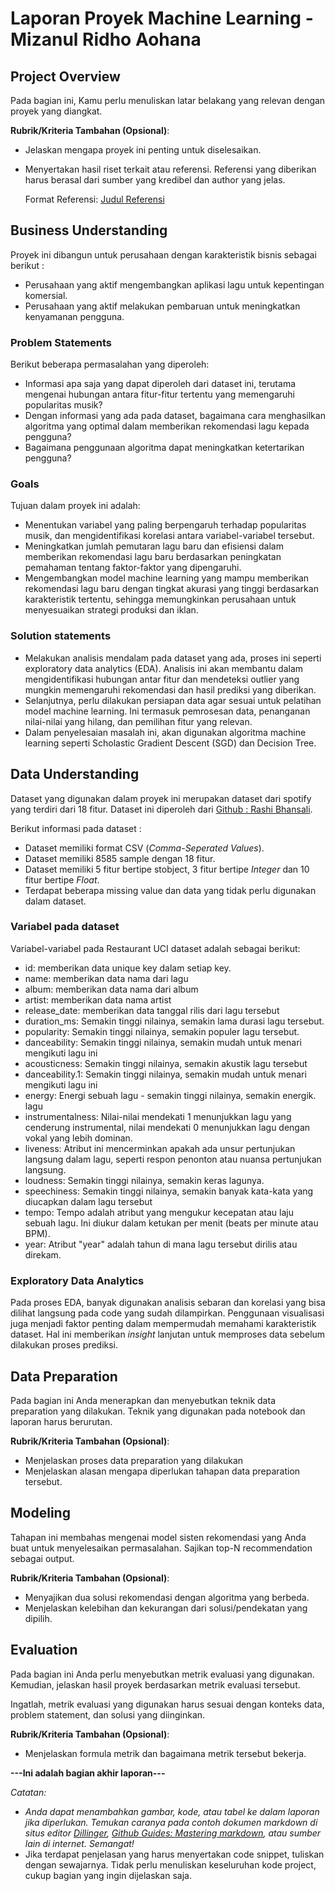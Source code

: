 # Laporan Proyek Machine Learning - Mizanul Ridho Aohana

## Project Overview

Pada bagian ini, Kamu perlu menuliskan latar belakang yang relevan dengan proyek yang diangkat.

**Rubrik/Kriteria Tambahan (Opsional)**:
- Jelaskan mengapa proyek ini penting untuk diselesaikan.
- Menyertakan hasil riset terkait atau referensi. Referensi yang diberikan harus berasal dari sumber yang kredibel dan author yang jelas.
  
  Format Referensi: [Judul Referensi](https://scholar.google.com/) 

## Business Understanding

Proyek ini dibangun untuk perusahaan dengan karakteristik bisnis sebagai berikut :
+ Perusahaan yang aktif mengembangkan aplikasi lagu untuk kepentingan komersial.
+ Perusahaan yang aktif melakukan pembaruan untuk meningkatkan kenyamanan pengguna.

### Problem Statements

Berikut beberapa permasalahan yang diperoleh:
- Informasi apa saja yang dapat diperoleh dari dataset ini, terutama mengenai hubungan antara fitur-fitur tertentu yang memengaruhi popularitas musik?
- Dengan informasi yang ada pada dataset, bagaimana cara menghasilkan algoritma yang optimal dalam memberikan rekomendasi lagu kepada pengguna?
- Bagaimana penggunaan algoritma dapat meningkatkan ketertarikan pengguna?

### Goals

Tujuan dalam proyek ini adalah:
- Menentukan variabel yang paling berpengaruh terhadap popularitas musik, dan mengidentifikasi korelasi antara variabel-variabel tersebut.
- Meningkatkan jumlah pemutaran lagu baru dan efisiensi dalam memberikan rekomendasi lagu baru berdasarkan peningkatan pemahaman tentang faktor-faktor yang dipengaruhi.
- Mengembangkan model machine learning yang mampu memberikan rekomendasi lagu baru dengan tingkat akurasi yang tinggi berdasarkan karakteristik tertentu, sehingga memungkinkan perusahaan untuk menyesuaikan strategi produksi dan iklan.

### Solution statements

- Melakukan analisis mendalam pada dataset yang ada, proses ini seperti exploratory data analytics (EDA). Analisis ini akan membantu dalam mengidentifikasi hubungan antar fitur dan mendeteksi outlier yang mungkin memengaruhi rekomendasi dan hasil prediksi yang diberikan.
- Selanjutnya, perlu dilakukan persiapan data agar sesuai untuk pelatihan model machine learning. Ini termasuk pemrosesan data, penanganan nilai-nilai yang hilang, dan pemilihan fitur yang relevan.
- Dalam penyelesaian masalah ini, akan digunakan algoritma machine learning seperti Scholastic Gradient Descent (SGD) dan Decision Tree.

## Data Understanding
Dataset yang digunakan dalam proyek ini merupakan dataset dari spotify yang terdiri dari 18 fitur. Dataset ini diperoleh dari [Github : Rashi Bhansali](https://github.com/rashi-bhansali/Song-Recommender-cosine-similarity-and-KNN-/blob/main/data.csv).

Berikut informasi pada dataset :

+ Dataset memiliki format CSV (_Comma-Seperated Values_).
+ Dataset memiliki 8585 sample dengan 18 fitur.
+ Dataset memiliki 5 fitur bertipe stobject, 3 fitur bertipe _Integer_ dan 10 fitur bertipe _Float_.
+ Terdapat beberapa missing value dan data yang tidak perlu digunakan dalam dataset.


### Variabel pada dataset

Variabel-variabel pada Restaurant UCI dataset adalah sebagai berikut:
- id: memberikan data unique key dalam setiap key.
- name: memberikan data nama dari lagu
- album: memberikan data nama dari album
- artist: memberikan data nama artist
- release_date: memberikan data tanggal rilis dari lagu tersebut
- duration_ms: Semakin tinggi nilainya, semakin lama durasi lagu tersebut.
- popularity: Semakin tinggi nilainya, semakin populer lagu tersebut.
- danceability: Semakin tinggi nilainya, semakin mudah untuk menari mengikuti lagu ini
- acousticness: Semakin tinggi nilainya, semakin akustik lagu tersebut
- danceability.1: Semakin tinggi nilainya, semakin mudah untuk menari mengikuti lagu ini
- energy: Energi sebuah lagu - semakin tinggi nilainya, semakin energik. lagu
- instrumentalness: Nilai-nilai mendekati 1 menunjukkan lagu yang cenderung instrumental, nilai mendekati 0 menunjukkan lagu dengan vokal yang lebih dominan.
- liveness: Atribut ini mencerminkan apakah ada unsur pertunjukan langsung dalam lagu, seperti respon penonton atau nuansa pertunjukan langsung.   
- loudness: Semakin tinggi nilainya, semakin keras lagunya.   
- speechiness: Semakin tinggi nilainya, semakin banyak kata-kata yang diucapkan dalam lagu tersebut
- tempo: Tempo adalah atribut yang mengukur kecepatan atau laju sebuah lagu. Ini diukur dalam ketukan per menit (beats per minute atau BPM).
- year: Atribut "year" adalah tahun di mana lagu tersebut dirilis atau direkam.

### Exploratory Data Analytics

Pada proses EDA, banyak digunakan analisis sebaran dan korelasi yang bisa dilihat langsung pada code yang sudah dilampirkan. Penggunaan visualisasi juga menjadi faktor penting dalam mempermudah memahami karakteristik dataset. Hal ini memberikan _insight_ lanjutan untuk memproses data sebelum dilakukan proses prediksi.


## Data Preparation
Pada bagian ini Anda menerapkan dan menyebutkan teknik data preparation yang dilakukan. Teknik yang digunakan pada notebook dan laporan harus berurutan.

**Rubrik/Kriteria Tambahan (Opsional)**: 
- Menjelaskan proses data preparation yang dilakukan
- Menjelaskan alasan mengapa diperlukan tahapan data preparation tersebut.

## Modeling
Tahapan ini membahas mengenai model sisten rekomendasi yang Anda buat untuk menyelesaikan permasalahan. Sajikan top-N recommendation sebagai output.

**Rubrik/Kriteria Tambahan (Opsional)**: 
- Menyajikan dua solusi rekomendasi dengan algoritma yang berbeda.
- Menjelaskan kelebihan dan kekurangan dari solusi/pendekatan yang dipilih.

## Evaluation
Pada bagian ini Anda perlu menyebutkan metrik evaluasi yang digunakan. Kemudian, jelaskan hasil proyek berdasarkan metrik evaluasi tersebut.

Ingatlah, metrik evaluasi yang digunakan harus sesuai dengan konteks data, problem statement, dan solusi yang diinginkan.

**Rubrik/Kriteria Tambahan (Opsional)**: 
- Menjelaskan formula metrik dan bagaimana metrik tersebut bekerja.

**---Ini adalah bagian akhir laporan---**

_Catatan:_
- _Anda dapat menambahkan gambar, kode, atau tabel ke dalam laporan jika diperlukan. Temukan caranya pada contoh dokumen markdown di situs editor [Dillinger](https://dillinger.io/), [Github Guides: Mastering markdown](https://guides.github.com/features/mastering-markdown/), atau sumber lain di internet. Semangat!_
- Jika terdapat penjelasan yang harus menyertakan code snippet, tuliskan dengan sewajarnya. Tidak perlu menuliskan keseluruhan kode project, cukup bagian yang ingin dijelaskan saja.